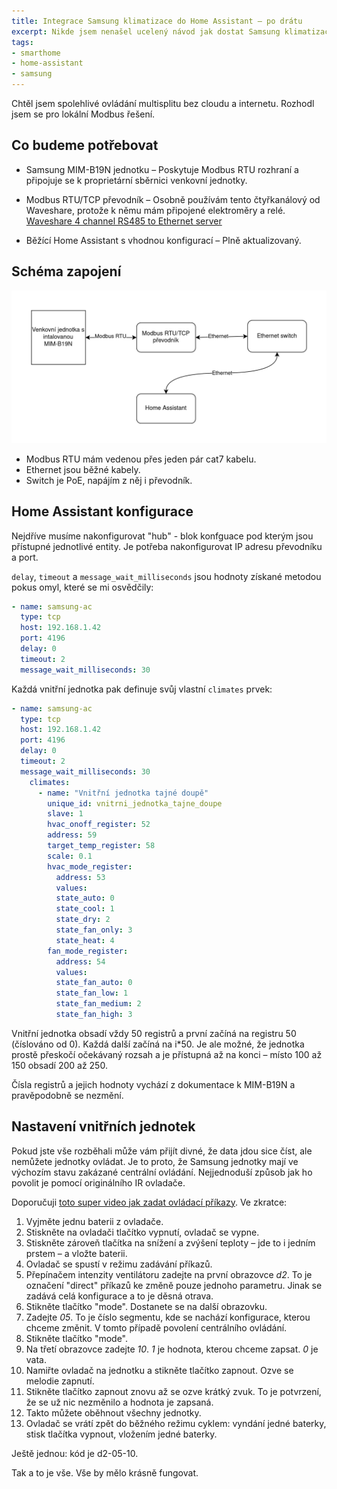 ```yaml
---
title: Integrace Samsung klimatizace do Home Assistant — po drátu
excerpt: Nikde jsem nenašel ucelený návod jak dostat Samsung klimatizaci po drátu do Home Assistant. Přehled toho, co jsem zjistil na jednom místě.
tags:
- smarthome
- home-assistant
- samsung
---
```


Chtěl jsem spolehlivé ovládání multisplitu bez cloudu a internetu. Rozhodl jsem se pro lokální Modbus řešení.

## Co budeme potřebovat

* Samsung MIM-B19N jednotku – Poskytuje Modbus RTU rozhraní a připojuje se k proprietární sběrnici venkovní jednotky.

* Modbus RTU/TCP převodník – Osobně používám tento čtyřkanálový od Waveshare, protože k němu mám připojené elektroměry a relé. [Waveshare 4 channel RS485 to Ethernet server](https://www.aliexpress.com/item/1005006402111790.html)

* Běžící Home Assistant s vhodnou konfigurací – Plně aktualizovaný.

## Schéma zapojení

![Diagram zpaojení](/assets/images/2025-10-31-samsung-modbus_diagram.png)

* Modbus RTU mám vedenou přes jeden pár cat7 kabelu.
* Ethernet jsou běžné kabely.
* Switch je PoE, napájím z něj i převodník.

## Home Assistant konfigurace

Nejdříve musíme nakonfigurovat "hub" - blok konfguace pod kterým jsou přístupné jednotlivé entity. Je potřeba nakonfigurovat IP adresu převodníku a port.

`delay`, `timeout` a `message_wait_milliseconds` jsou hodnoty získané metodou pokus omyl, které se mi osvědčily:

```yaml
- name: samsung-ac
  type: tcp
  host: 192.168.1.42
  port: 4196
  delay: 0
  timeout: 2
  message_wait_milliseconds: 30
  ```

  Každá vnitřní jednotka pak definuje svůj vlastní `climates` prvek:

```yaml
- name: samsung-ac
  type: tcp
  host: 192.168.1.42
  port: 4196
  delay: 0
  timeout: 2
  message_wait_milliseconds: 30
    climates:
      - name: "Vnitřní jednotka tajné doupě"
        unique_id: vnitrni_jednotka_tajne_doupe
        slave: 1
        hvac_onoff_register: 52
        address: 59
        target_temp_register: 58
        scale: 0.1
        hvac_mode_register: 
          address: 53
          values:
          state_auto: 0
          state_cool: 1
          state_dry: 2
          state_fan_only: 3
          state_heat: 4
        fan_mode_register:
          address: 54
          values:
          state_fan_auto: 0
          state_fan_low: 1
          state_fan_medium: 2
          state_fan_high: 3
```

Vnitřní jednotka obsadí vždy 50 registrů a první začíná na registru 50 (číslováno od 0). Každá další začíná na i*50. Je ale možné, že jednotka prostě přeskočí očekávaný rozsah a je přístupná až na konci – místo 100 až 150 obsadí 200 až 250.

Čísla registrů a jejich hodnoty vychází z dokumentace k MIM-B19N a pravěpodobně se nezmění.

## Nastavení vnitřních jednotek

Pokud jste vše rozběhali může vám přijít divné, že data jdou sice číst, ale nemůžete jednotky ovládat. Je to proto, že Samsung jednotky mají ve výchozím stavu zakázané centrální ovládání. Nejjednoduší způsob jak ho povolit je pomocí originálního IR ovladače.

Doporučuji [toto super video jak zadat ovládací příkazy](https://www.youtube.com/watch?v=Uf7oTKOVEME). Ve zkratce:

1. Vyjměte jednu baterii z ovladače.
2. Stiskněte na ovladači tlačítko vypnutí, ovladač se vypne.
3. Stiskněte zároveň tlačítka na snížení a zvýšení teploty – jde to i jedním prstem – a vložte baterii.
4. Ovladač se spustí v režimu zadávání příkazů.
5. Přepínačem intenzity ventilátoru zadejte na první obrazovce _d2_. To je označení "direct" příkazů ke změně pouze jednoho parametru. Jinak se zadává celá konfigurace a to je děsná otrava.
6. Stikněte tlačítko "mode". Dostanete se na další obrazovku.
7. Zadejte _05_. To je číslo segmentu, kde se nachází konfigurace, kterou chceme změnit. V tomto případě povolení centrálního ovládání.
8. Stikněte tlačítko "mode".
9. Na třetí obrazovce zadejte _10_. _1_ je hodnota, kterou chceme zapsat. _0_ je vata.
10. Namiřte ovladač na jednotku a stikněte tlačítko zapnout. Ozve se melodie zapnutí.
11. Stikněte tlačítko zapnout znovu až se ozve krátký zvuk. To je potvrzení, že se už nic nezměnilo a hodnota je zapsaná.
12. Takto můžete oběhnout všechny jednotky.
13. Ovladač se vrátí zpět do běžného režimu cyklem: vyndání jedné baterky, stisk tlačítka vypnout, vložením jedné baterky.

Ještě jednou: kód je d2-05-10.

Tak a to je vše. Vše by mělo krásně fungovat.